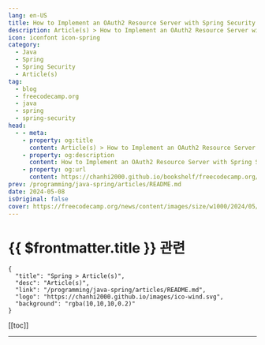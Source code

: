 ```yaml
---
lang: en-US
title: How to Implement an OAuth2 Resource Server with Spring Security
description: Article(s) > How to Implement an OAuth2 Resource Server with Spring Security
icon: iconfont icon-spring
category: 
  - Java
  - Spring
  - Spring Security
  - Article(s)
tag: 
  - blog
  - freecodecamp.org
  - java
  - spring
  - spring-security
head:
  - - meta:
    - property: og:title
      content: Article(s) > How to Implement an OAuth2 Resource Server with Spring Security
    - property: og:description
      content: How to Implement an OAuth2 Resource Server with Spring Security
    - property: og:url
      content: https://chanhi2000.github.io/bookshelf/freecodecamp.org/oauth2-resourceserver-with-spring-security.html
prev: /programming/java-spring/articles/README.md
date: 2024-05-08
isOriginal: false
cover: https://freecodecamp.org/news/content/images/size/w1000/2024/05/article-cover.jpeg
---
```


# {{ $frontmatter.title }} 관련

```component VPCard
{
  "title": "Spring > Article(s)",
  "desc": "Article(s)",
  "link": "/programming/java-spring/articles/README.md",
  "logo": "https://chanhi2000.github.io/images/ico-wind.svg",
  "background": "rgba(10,10,10,0.2)"
}
```

[[toc]]

---

<SiteInfo
  name="How to Implement an OAuth2 Resource Server with Spring Security"
  desc="Hey everyone! Imagine you are building an awesome application, with lots of cool features. Picture a backend server at its core that hosts a majority of the business logic and exposes functionality through APIs. Once you have planned out your APIs, there's one crucial step you need to take care"
  url="https://freecodecamp.org/news/oauth2-resourceserver-with-spring-security/"
  logo="https://cdn.freecodecamp.org/universal/favicons/favicon.ico"
  preview="https://freecodecamp.org/news/content/images/size/w1000/2024/05/article-cover.jpeg"/>

<!-- TODO: 작성 -->

